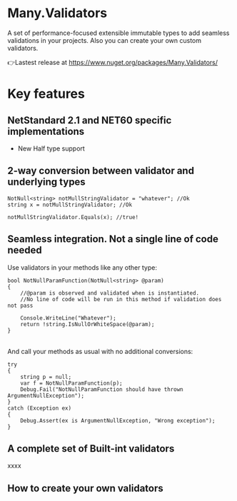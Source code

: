 # Many.Validators
A set of performance-focused extensible immutable types to add seamless validations in your projects. Also you can create your own custom validators.

👉Lastest release at https://www.nuget.org/packages/Many.Validators/

# **Key features**

## NetStandard 2.1 and NET60 specific implementations
- New Half type support


## 2-way conversion between validator and underlying types
```
NotNull<string> notMullStringValidator = "whatever"; //Ok
string x = notMullStringValidator; //Ok

notMullStringValidator.Equals(x); //true!
```

## Seamless integration. Not a single line of code needed
Use validators in your methods like any other type:
```
bool NotNullParamFunction(NotNull<string> @param)
{
    //@param is observed and validated when is instantiated. 
    //No line of code will be run in this method if validation does not pass

    Console.WriteLine("Whatever");
    return !string.IsNullOrWhiteSpace(@param); 
}
```
<br/>
And call your methods as usual with no additional conversions:

```
try
{
    string p = null;
    var f = NotNullParamFunction(p);
    Debug.Fail("NotNullParamFunction should have thrown ArgumentNullException");
}
catch (Exception ex)
{
    Debug.Assert(ex is ArgumentNullException, "Wrong exception");
}
```



## A complete set of Built-int validators 
xxxx

## How to create your own validators